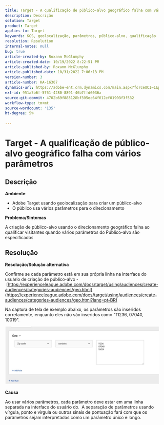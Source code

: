 ```yaml
---
title: Target - A qualificação de público-alvo geográfico falha com vários parâmetros
description: Descrição
solution: Target
product: Target
applies-to: Target
keywords: KCS, geolocalização, parâmetros, público-alvo, qualificação
resolution: Resolution
internal-notes: null
bug: true
article-created-by: Roxann McGlumphy
article-created-date: 10/19/2022 8:22:51 PM
article-published-by: Roxann McGlumphy
article-published-date: 10/31/2022 7:06:13 PM
version-number: 3
article-number: KA-16307
dynamics-url: https://adobe-ent.crm.dynamics.com/main.aspx?forceUCI=1&pagetype=entityrecord&etn=knowledgearticle&id=1c1274c8-eb4f-ed11-bba2-00224808679b
exl-id: 951a5b6f-5761-4280-8891-46b7ffd6036a
source-git-commit: 4702b69f883128bf305ec64f012ef01903f3f582
workflow-type: tm+mt
source-wordcount: '135'
ht-degree: 5%

---
```


# Target - A qualificação de público-alvo geográfico falha com vários parâmetros

## Descrição


<b>Ambiente</b>

- Adobe Target usando geolocalização para criar um público-alvo
- O público usa vários parâmetros para o direcionamento


<b>Problema/Sintomas</b>

A criação de público-alvo usando o direcionamento geográfico falha ao qualificar visitantes quando vários parâmetros do Público-alvo são especificados




## Resolução


<b>Resolução/Solução alternativa</b>

Confirme se cada parâmetro está em sua própria linha na interface do usuário de criação de público-alvo - [https://experienceleague.adobe.com/docs/target/using/audiences/create-audiences/categories-audiences/geo.html](https://experienceleague.adobe.com/docs/target/using/audiences/create-audiences/categories-audiences/geo.html?lang=pt-BR)

Na captura de tela de exemplo abaixo, os parâmetros são inseridos corretamente, enquanto eles não são inseridos como &quot;11236, 07040, 10019&quot;.

![](assets/e6a271f9-4e59-ed11-9561-6045bd006e5a.png)

<b>Causa</b>

Ao usar vários parâmetros, cada parâmetro deve estar em uma linha separada na interface do usuário do.  A separação de parâmetros usando vírgula, ponto e vírgula ou outros sinais de pontuação fará com que os parâmetros sejam interpretados como um parâmetro único e longo.
